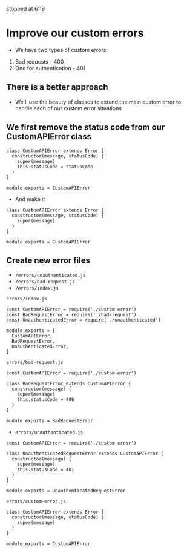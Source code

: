 stopped at 6:19
# Improve our custom errors
* We have two types of custom errors:

1. Bad requests - 400 
2. One for authentication - 401

## There is a better approach
* We'll use the beauty of classes to extend the main custom error to handle each of our custom error situations

## We first remove the status code from our CustomAPIError class

```
class CustomAPIError extends Error {
  constructor(message, statusCode) {
    super(message)
    this.statusCode = statusCode
  }
}

module.exports = CustomAPIError
```

* And make it

```
class CustomAPIError extends Error {
  constructor(message, statusCode) {
    super(message)
  }
}

module.exports = CustomAPIError
```

## Create new error files
* `/errors/unauthenticated.js`
* `/errors/bad-request.js`
* `/errors/index.js`

`errors/index.js`

```
const CustomAPIError = require('./custom-error')
const BadRequestError = require('./bad-request')
const UnauthenticatedError = require('./unauthenticated')

module.exports = {
  CustomAPIError,
  BadRequestError,
  UnauthenticatedError,
}

```

`errors/bad-request.js`

```
const CustomAPIError = require('./custom-error')

class BadRequestError extends CustomAPIError {
  constructor(message) {
    super(message)
    this.statusCode = 400
  }
}

module.exports = BadRequestError

```

* `errors/unauthenticated.js`

```
const CustomAPIError = require('./custom-error')

class UnauthenticatedRequestError extends CustomAPIError {
  constructor(message) {
    super(message)
    this.statusCode = 401
  }
}

module.exports = UnauthenticatedRequestError

```

`errors/custom-error.js`

```
class CustomAPIError extends Error {
  constructor(message, statusCode) {
    super(message)
  }
}

module.exports = CustomAPIError

```


